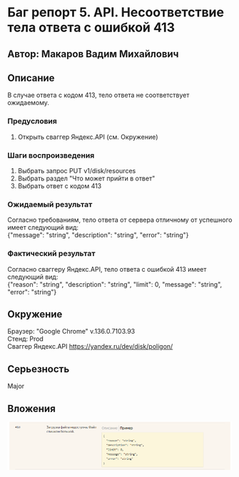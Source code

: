 # Баг репорт 5. API. Несоответствие тела ответа с ошибкой 413

## Автор: Макаров Вадим Михайлович


## Описание
В случае ответа с кодом 413, тело ответа не соответствует ожидаемому.

### Предусловия
1. Открыть сваггер Яндекс.API (см. Окружение)

### Шаги воспроизведения
1. Выбрать запрос PUT v1/disk/resources
2. Выбрать раздел "Что может прийти в ответ"
3. Выбрать ответ с кодом 413

### Ожидаемый результат
Согласно требованиям, тело ответа от сервера отличному от успешного имеет следующий вид:  
{"message": "string", "description": "string", "error": "string"}
### Фактический результат
Согласно сваггеру Яндекс.API, тело ответа с ошибкой 413 имеет следующий вид:  
{"reason": "string", "description": "string", "limit": 0, "message": "string", "error": "string"}

## Окружение
Браузер: "Google Chrome" v.136.0.7103.93  
Стенд: Prod  
Сваггер Яндекс.API https://yandex.ru/dev/disk/poligon/


## Серьезность
Major

## Вложения
![img.png](attachments/img_5.png)